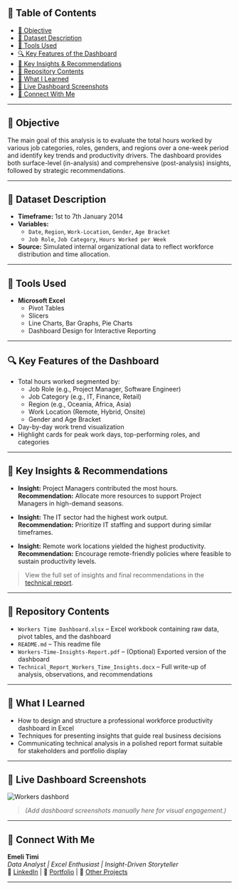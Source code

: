 

## 📑 Table of Contents

- [🎯 Objective](#-objective)
- [🧩 Dataset Description](#-dataset-description)
- [🔧 Tools Used](#-tools-used)
- [🔍 Key Features of the Dashboard](#-key-features-of-the-dashboard)
- [📌 Key Insights & Recommendations](#-key-insights--recommendations)
- [📁 Repository Contents](#-repository-contents)
- [🧠 What I Learned](#-what-i-learned)
- [📌 Live Dashboard Screenshots](#-live-dashboard-screenshots)
- [🚀 Connect With Me](#-connect-with-me)

---

## 🎯 Objective
The main goal of this analysis is to evaluate the total hours worked by various job categories, roles, genders, and regions over a one-week period and identify key trends and productivity drivers. The dashboard provides both surface-level (in-analysis) and comprehensive (post-analysis) insights, followed by strategic recommendations.

---

## 🧩 Dataset Description
- **Timeframe:** 1st to 7th January 2014  
- **Variables:**  
  - `Date`, `Region`, `Work-Location`, `Gender`, `Age Bracket`  
  - `Job Role`, `Job Category`, `Hours Worked per Week`  
- **Source:** Simulated internal organizational data to reflect workforce distribution and time allocation.

---

## 🔧 Tools Used
- **Microsoft Excel**
  - Pivot Tables
  - Slicers
  - Line Charts, Bar Graphs, Pie Charts
  - Dashboard Design for Interactive Reporting

---

## 🔍 Key Features of the Dashboard
- Total hours worked segmented by:
  - Job Role (e.g., Project Manager, Software Engineer)
  - Job Category (e.g., IT, Finance, Retail)
  - Region (e.g., Oceania, Africa, Asia)
  - Work Location (Remote, Hybrid, Onsite)
  - Gender and Age Bracket
- Day-by-day work trend visualization
- Highlight cards for peak work days, top-performing roles, and categories

---

## 📌 Key Insights & Recommendations
- **Insight:** Project Managers contributed the most hours.  
  **Recommendation:** Allocate more resources to support Project Managers in high-demand seasons.

- **Insight:** The IT sector had the highest work output.  
  **Recommendation:** Prioritize IT staffing and support during similar timeframes.

- **Insight:** Remote work locations yielded the highest productivity.  
  **Recommendation:** Encourage remote-friendly policies where feasible to sustain productivity levels.

> View the full set of insights and final recommendations in the [technical report](#).

---

## 📁 Repository Contents
- `Workers Time Dashboard.xlsx` – Excel workbook containing raw data, pivot tables, and the dashboard  
- `README.md` – This readme file  
- `Workers-Time-Insights-Report.pdf` – (Optional) Exported version of the dashboard  
- `Technical_Report_Workers_Time_Insights.docx` – Full write-up of analysis, observations, and recommendations  

---

## 🧠 What I Learned
- How to design and structure a professional workforce productivity dashboard in Excel  
- Techniques for presenting insights that guide real business decisions  
- Communicating technical analysis in a polished report format suitable for stakeholders and portfolio display

---

## 📌 Live Dashboard Screenshots

![Workers dashbord](https://github.com/user-attachments/assets/7a403ed1-49d3-4716-a256-1b68d043ad8b)

> *(Add dashboard screenshots manually here for visual engagement.)*

---

## 🚀 Connect With Me
**Emeli Timi**  
_Data Analyst | Excel Enthusiast | Insight-Driven Storyteller_  
🔗 [LinkedIn](https://www.linkedin.com/in/yourprofile) | 💼 [Portfolio](https://yourportfolio.com) | 🐙 [Other Projects](https://github.com/EmeliTimi)

---
